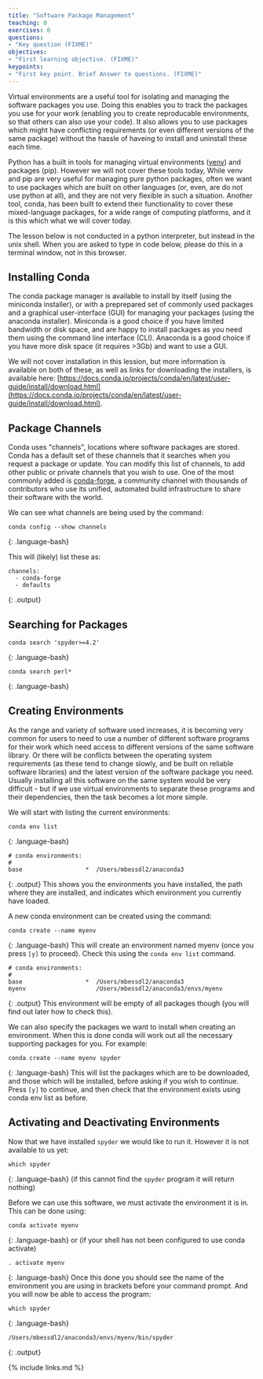 ```yaml
---
title: "Software Package Management"
teaching: 0
exercises: 0
questions:
- "Key question (FIXME)"
objectives:
- "First learning objective. (FIXME)"
keypoints:
- "First key point. Brief Answer to questions. (FIXME)"
---
```


Virtual environments are a useful tool for isolating and managing the software packages you use. Doing this enables you to track the packages you use for your work (enabling you to create reproducable environments, so that others can also use your code). It also allows you to use packages which might have conflicting requirements (or even different versions of the same package) without the hassle of haveing to install and uninstall these each time.

Python has a built in tools for managing virtual environments ([venv](https://docs.python.org/3/tutorial/venv.html)) and packages (pip). However we will not cover these tools today, While venv and pip are very useful for managing pure python packages, often we want to use packages which are built on other languages (or, even, are do not use python at all), and they are not very flexible in such a situation. Another tool, conda, has been built to extend their functionality to cover these mixed-language packages, for a wide range of computing platforms, and it is this which what we will cover today.

The lesson below is not conducted in a python interpreter, but instead in the unix shell. When you are asked to type in code below, please do this in a terminal window, not in this browser.

## Installing Conda

The conda package manager is available to install by itself (using the miniconda installer), or with a preprepared set of commonly used packages and a graphical user-interface (GUI) for managing your packages (using the anaconda installer). Miniconda is a good choice if you have limited bandwidth or disk space, and are happy to install packages as you need them using the command line interface (CLI). Anaconda is a good choice if you have more disk space (it requires >3Gb) and want to use a GUI.

We will not cover installation in this lession, but more information is available on both of these, as well as links for downloading the installers, is available here: [https://docs.conda.io/projects/conda/en/latest/user-guide/install/download.html](https://docs.conda.io/projects/conda/en/latest/user-guide/install/download.html).

## Package Channels

Conda uses "channels", locations where software packages are stored. Conda has a default set of these channels that it searches when you request a package or update. You can modify this list of channels, to add other public or private channels that you wish to use. One of the most commonly added is [conda-forge](https://conda-forge.org/), a community channel with thousands of contributors who use its unified, automated build infrastructure to share their software with the world.

We can see what channels are being used by the command:
~~~
conda config --show channels
~~~
{: .language-bash}

This will (likely) list these as:
~~~
channels:
  - conda-forge
  - defaults
~~~
{: .output}

## Searching for Packages

~~~
conda search 'spyder>=4.2'
~~~
{: .language-bash}


~~~
conda search perl*
~~~
{: .language-bash}


## Creating Environments

As the range and variety of software used increases, it is becoming very common for users to need to use a number of different software programs for their work which need access to different versions of the same software library. Or there will be conflicts between the operating system requirements (as these tend to change slowly, and be built on reliable software libraries) and the latest version of the software package you need. Usually installing all this software on the same system would be very difficult - but if we use virtual environments to separate these programs and their dependencies, then the task becomes a lot more simple.

We will start with listing the current environments:
~~~
conda env list
~~~
{: .language-bash}
~~~
# conda environments:
#
base                  *  /Users/mbessdl2/anaconda3
~~~
{: .output}
This shows you the environments you have installed, the path where they are installed, and indicates which environment you currently have loaded.

A new conda environment can be created using the command:
~~~
conda create --name myenv
~~~
{: .language-bash}
This will create an environment named myenv (once you press `[y]` to proceed). Check this using the `conda env list` command.
~~~
# conda environments:
#
base                  *  /Users/mbessdl2/anaconda3
myenv                    /Users/mbessdl2/anaconda3/envs/myenv
~~~
{: .output}
This environment will be empty of all packages though (you will find out later how to check this).

We can also specify the packages we want to install when creating an environment. When this is done conda will work out all the necessary supporting packages for you. For example:
~~~
conda create --name myenv spyder
~~~
{: .language-bash}
This will list the packages which are to be downloaded, and those which will be installed, before asking if you wish to continue. Press `[y]` to continue, and then check that the environment exists using conda env list as before.

## Activating and Deactivating Environments

Now that we have installed `spyder` we would like to run it. However it is not available to us yet:
~~~
which spyder
~~~
{: .language-bash}
(if this cannot find the `spyder` program it will return nothing)

Before we can use this software, we must activate the environment it is in. This can be done using:
~~~
conda activate myenv
~~~
{: .language-bash}
or (if your shell has not been configured to use conda activate)
~~~
. activate myenv
~~~
{: .language-bash}
Once this done you should see the name of the environment you are using in brackets before your command prompt. And you will now be able to access the program:
~~~
which spyder
~~~
{: .language-bash}
~~~
/Users/mbessdl2/anaconda3/envs/myenv/bin/spyder
~~~
{: .output}





{% include links.md %}

